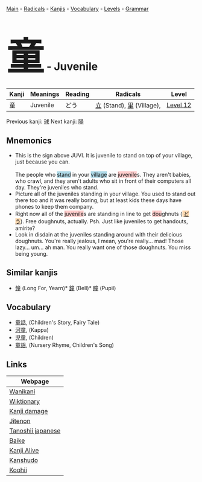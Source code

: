<style> bigfont {font-size: 100px}</style>
[Main](../README.md) -
[Radicals](../radicals.md) -
[Kanjis](../kanjis.md) -
[Vocabulary](../vocabulary.md) -
[Levels](../levels.md) -
[Grammar](../grammar.md)
# <bigfont> 童</bigfont> - Juvenile 

| Kanji | Meanings | Reading | Radicals | Level |
| --- | --- | --- | --- | --- |
| 童 | Juvenile | どう | [立](../radicals/立.md) (Stand), [里](../radicals/里.md) (Village),  | [Level 12](../levels/wk_level12.md) |

Previous kanji: [球](球.md) Next kanji: [陽](陽.md) 

## Mnemonics
 * This is the sign above JUVI. It is juvenile to stand on top of your village, just because you can.<br><br>The people who <span style="background-color:#ADD8E6"> stand</span> in your <span style="background-color:#ADD8E6"> village</span> are <span style="background-color:#ffcccb"> juvenile</span>s. They aren't babies, who crawl, and they aren't adults who sit in front of their computers all day. They're juveniles who stand.
* Picture all of the juveniles standing in your village. You used to stand out there too and it was really boring, but at least kids these days have phones to keep them company.
* Right now all of the <span style="background-color:#ffcccb"> juvenile</span>s are standing in line to get <span style="background-color:#ffcccb"> dou</span>ghnuts (<span style="background-color:#fed8b1"> [どう](https://jisho.org/search/どう)</span>). Free doughnuts, actually. Psh. Just like juveniles to get handouts, amirite?
* Look in disdain at the juveniles standing around with their delicious doughnuts. You're really jealous, I mean, you're really... mad! Those lazy... um... ah man. You really want one of those doughnuts. You miss being young.


## Similar kanjis
 * [憧](憧.md) (Long For, Yearn)* [鐘](鐘.md) (Bell)* [瞳](瞳.md) (Pupil)


## Vocabulary
 * [童話](../vocabulary/童.md), (Children's Story, Fairy Tale)
* [河童](../vocabulary/童.md), (Kappa)
* [児童](../vocabulary/童.md), (Children)
* [童謡](../vocabulary/童.md), (Nursery Rhyme, Children's Song)



## Links 

| Webpage |
| --- |
| [Wanikani          ](https://www.wanikani.com/kanji/童) |
| [Wiktionary        ](https://en.wiktionary.org/wiki/童) |
| [Kanji damage      ](http://www.kanjidamage.com/kanji/search?utf8=✓&q=童) |
| [Jitenon           ](https://jitenon.com/kanji/童) |
| [Tanoshii japanese ](https://www.tanoshiijapanese.com/dictionary/kanji.cfm?k=童) |
| [Baike             ](https://baike.baidu.com/item/童) |
| [Kanji Alive       ](https://app.kanjialive.com/童) |
| [Kanshudo          ](https://www.kanshudo.com/searchmn?q=童) |
| [Koohii            ](https://kanji.koohii.com/study/kanji/童) |
